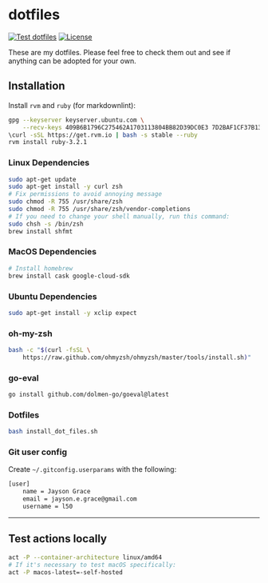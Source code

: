 # dotfiles

[![Test dotfiles](https://github.com/l50/dotfiles/actions/workflows/tests.yaml/badge.svg)](https://github.com/l50/dotfiles/actions/workflows/tests.yaml)
[![License](https://img.shields.io/github/license/l50/dotfiles?label=License&style=flat&color=blue&logo=github)](https://github.com/l50/dotfiles/blob/master/LICENSE)

These are my dotfiles. Please feel free to check them out
and see if anything can be adopted for your own.

## Installation

Install `rvm` and `ruby` (for markdownlint):

```bash
gpg --keyserver keyserver.ubuntu.com \
    --recv-keys 409B6B1796C275462A1703113804BB82D39DC0E3 7D2BAF1CF37B13E2069D6956105BD0E739499BDB
\curl -sSL https://get.rvm.io | bash -s stable --ruby
rvm install ruby-3.2.1
```

### Linux Dependencies

```bash
sudo apt-get update
sudo apt-get install -y curl zsh
# Fix permissions to avoid annoying message
sudo chmod -R 755 /usr/share/zsh
sudo chmod -R 755 /usr/share/zsh/vendor-completions
# If you need to change your shell manually, run this command:
sudo chsh -s /bin/zsh
brew install shfmt
```

### MacOS Dependencies

```bash
# Install homebrew
brew install cask google-cloud-sdk
```

### Ubuntu Dependencies

```bash
sudo apt-get install -y xclip expect
```

### oh-my-zsh

```bash
bash -c "$(curl -fsSL \
    https://raw.github.com/ohmyzsh/ohmyzsh/master/tools/install.sh)"
```

### go-eval

```bash
go install github.com/dolmen-go/goeval@latest
```

### Dotfiles

```bash
bash install_dot_files.sh
```

### Git user config

Create `~/.gitconfig.userparams` with the following:

```bash
[user]
    name = Jayson Grace
    email = jayson.e.grace@gmail.com
    username = l50
```

---

## Test actions locally

```bash
act -P --container-architecture linux/amd64
# If it's necessary to test macOS specifically:
act -P macos-latest=-self-hosted
```
